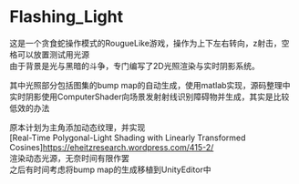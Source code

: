 # Flashing_Light
这是一个贪食蛇操作模式的RougueLike游戏，操作为上下左右转向，z射击，空格可以放置测试用光源  
由于背景是光与黑暗的斗争，专门编写了2D光照渲染与实时阴影系统。  

其中光照部分包括图集的bump map的自动生成，使用matlab实现，源码整理中  
实时阴影使用ComputerShader向场景发射射线识别障碍物并生成，其实是比较低效的办法   
  
原本计划为主角添加动态纹理，并实现  
[Real-Time Polygonal-Light Shading with Linearly Transformed Cosines]https://eheitzresearch.wordpress.com/415-2/  
渲染动态光源，无奈时间有限作罢  
之后有时间考虑将bump map的生成移植到UnityEditor中
